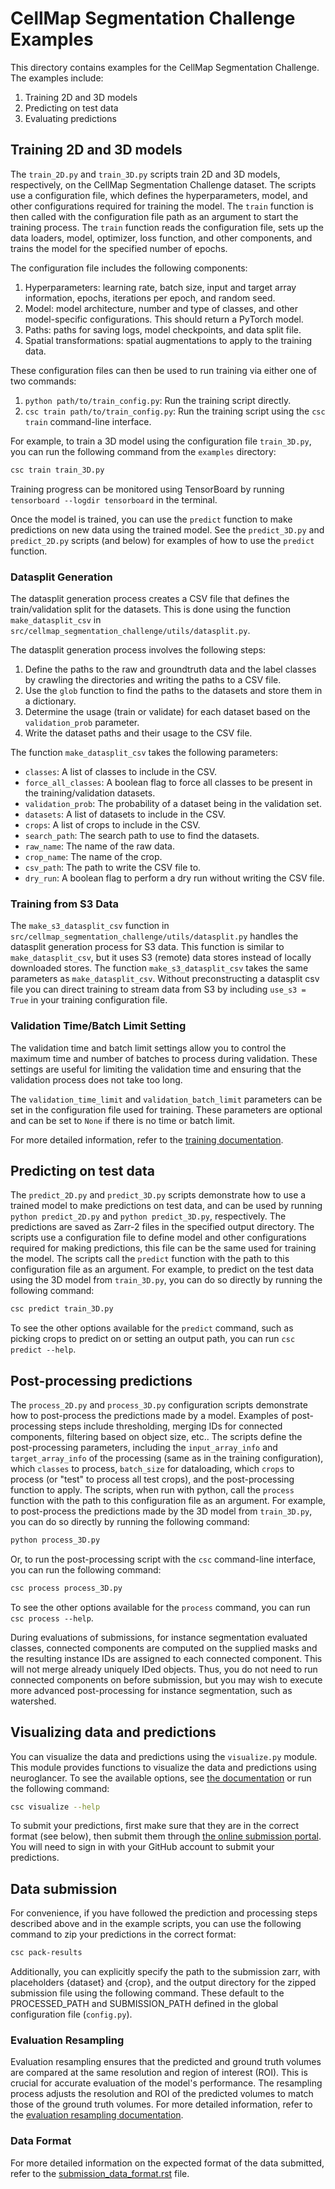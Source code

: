 # CellMap Segmentation Challenge Examples

This directory contains examples for the CellMap Segmentation Challenge. The examples include:
1. Training 2D and 3D models
2. Predicting on test data
3. Evaluating predictions

## Training 2D and 3D models
The `train_2D.py` and `train_3D.py` scripts train 2D and 3D models, respectively, on the CellMap Segmentation Challenge dataset. The scripts use a configuration file, which defines the hyperparameters, model, and other configurations required for training the model. The `train` function is then called with the configuration file path as an argument to start the training process. The `train` function reads the configuration file, sets up the data loaders, model, optimizer, loss function, and other components, and trains the model for the specified number of epochs.

The configuration file includes the following components:
1. Hyperparameters: learning rate, batch size, input and target array information, epochs, iterations per epoch, and random seed.
2. Model: model architecture, number and type of classes, and other model-specific configurations. This should return a PyTorch model.
3. Paths: paths for saving logs, model checkpoints, and data split file.
4. Spatial transformations: spatial augmentations to apply to the training data.

These configuration files can then be used to run training via either one of two commands:
1. `python path/to/train_config.py`: Run the training script directly.
2. `csc train path/to/train_config.py`: Run the training script using the `csc train` command-line interface.

For example, to train a 3D model using the configuration file `train_3D.py`, you can run the following command from the `examples` directory:

```bash
csc train train_3D.py
```

Training progress can be monitored using TensorBoard by running `tensorboard --logdir tensorboard` in the terminal.

Once the model is trained, you can use the `predict` function to make predictions on new data using the trained model. See the `predict_3D.py` and `predict_2D.py` scripts (and below) for examples of how to use the `predict` function.

### Datasplit Generation

The datasplit generation process creates a CSV file that defines the train/validation split for the datasets. This is done using the function `make_datasplit_csv` in `src/cellmap_segmentation_challenge/utils/datasplit.py`.

The datasplit generation process involves the following steps:
1. Define the paths to the raw and groundtruth data and the label classes by crawling the directories and writing the paths to a CSV file.
2. Use the `glob` function to find the paths to the datasets and store them in a dictionary.
3. Determine the usage (train or validate) for each dataset based on the `validation_prob` parameter.
4. Write the dataset paths and their usage to the CSV file.

The function `make_datasplit_csv` takes the following parameters:
- `classes`: A list of classes to include in the CSV.
- `force_all_classes`: A boolean flag to force all classes to be present in the training/validation datasets.
- `validation_prob`: The probability of a dataset being in the validation set.
- `datasets`: A list of datasets to include in the CSV.
- `crops`: A list of crops to include in the CSV.
- `search_path`: The search path to use to find the datasets.
- `raw_name`: The name of the raw data.
- `crop_name`: The name of the crop.
- `csv_path`: The path to write the CSV file to.
- `dry_run`: A boolean flag to perform a dry run without writing the CSV file.

### Training from S3 Data
The `make_s3_datasplit_csv` function in `src/cellmap_segmentation_challenge/utils/datasplit.py` handles the datasplit generation process for S3 data. This function is similar to `make_datasplit_csv`, but it uses S3 (remote) data stores instead of locally downloaded stores. The function `make_s3_datasplit_csv` takes the same parameters as `make_datasplit_csv`. Without preconstructing a datasplit csv file you can direct training to stream data from S3 by including `use_s3 = True` in your training configuration file.

### Validation Time/Batch Limit Setting

The validation time and batch limit settings allow you to control the maximum time and number of batches to process during validation. These settings are useful for limiting the validation time and ensuring that the validation process does not take too long.

The `validation_time_limit` and `validation_batch_limit` parameters can be set in the configuration file used for training. These parameters are optional and can be set to `None` if there is no time or batch limit.

For more detailed information, refer to the [training documentation](../docs/source/dataloader.rst).

## Predicting on test data
The `predict_2D.py` and `predict_3D.py` scripts demonstrate how to use a trained model to make predictions on test data, and can be used by running `python predict_2D.py` and `python predict_3D.py`, respectively. The predictions are saved as Zarr-2 files in the specified output directory. The scripts use a configuration file to define model and other configurations required for making predictions, this file can be the same used for training the model. The scripts call the `predict` function with the path to this configuration file as an argument. For example, to predict on the test data using the 3D model from `train_3D.py`, you can do so directly by running the following command:

```bash
csc predict train_3D.py
```

To see the other options available for the `predict` command, such as picking crops to predict on or setting an output path, you can run `csc predict --help`.

## Post-processing predictions
The `process_2D.py` and `process_3D.py` configuration scripts demonstrate how to post-process the predictions made by a model. Examples of post-processing steps include thresholding, merging IDs for connected components, filtering based on object size, etc.. The scripts define the post-processing parameters, including the `input_array_info` and `target_array_info` of the processing (same as in the training configuration), which `classes` to process, `batch_size` for dataloading, which `crops` to process (or "test" to process all test crops), and the post-processing function to apply. The scripts, when run with python, call the `process` function with the path to this configuration file as an argument. For example, to post-process the predictions made by the 3D model from `train_3D.py`, you can do so directly by running the following command:

```bash
python process_3D.py
```

Or, to run the post-processing script with the `csc` command-line interface, you can run the following command:

```bash
csc process process_3D.py
```

To see the other options available for the `process` command, you can run `csc process --help`.

During evaluations of submissions, for instance segmentation evaluated classes, connected components are computed on the supplied masks and the resulting instance IDs are assigned to each connected component. This will not merge already uniquely IDed objects. Thus, you do not need to run connected components on before submission, but you may wish to execute more advanced post-processing for instance segmentation, such as watershed.

## Visualizing data and predictions

You can visualize the data and predictions using the `visualize.py` module. This module provides functions to visualize the data and predictions using neuroglancer. To see the available options, see [the documentation](../docs/source/visualization.rst) or run the following command:

```bash
csc visualize --help
```
To submit your predictions, first make sure that they are in the correct format (see below), then submit them through [the online submission portal](https://staging.cellmapchallenge.2i2c.cloud/upload). You will need to sign in with your GitHub account to submit your predictions.

## Data submission

For convenience, if you have followed the prediction and processing steps described above and in the example scripts, you can use the following command to zip your predictions in the correct format:

```bash
csc pack-results
```
Additionally, you can explicitly specify the path to the submission zarr, with placeholders {dataset} and {crop}, and the output directory for the zipped submission file using the following command. These default to the PROCESSED_PATH and SUBMISSION_PATH defined in the global configuration file (`config.py`).

### Evaluation Resampling

Evaluation resampling ensures that the predicted and ground truth volumes are compared at the same resolution and region of interest (ROI). This is crucial for accurate evaluation of the model's performance. The resampling process adjusts the resolution and ROI of the predicted volumes to match those of the ground truth volumes. For more detailed information, refer to the [evaluation resampling documentation](../docs/source/evaluation_resampling.rst).

### Data Format

For more detailed information on the expected format of the data submitted, refer to the [submission_data_format.rst](../docs/source/submission_data_format.rst) file.

